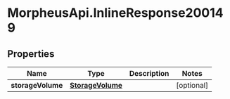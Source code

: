 # MorpheusApi.InlineResponse200149

## Properties

Name | Type | Description | Notes
------------ | ------------- | ------------- | -------------
**storageVolume** | [**StorageVolume**](StorageVolume.md) |  | [optional] 


